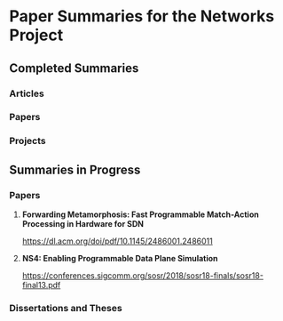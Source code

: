 # Paper Summaries for the Networks Project

## Completed Summaries 


### Articles


### Papers


### Projects


## Summaries in Progress


### Papers

1. **Forwarding Metamorphosis: Fast Programmable Match-Action Processing in Hardware for SDN**

	https://dl.acm.org/doi/pdf/10.1145/2486001.2486011

2. **NS4: Enabling Programmable Data Plane Simulation**

	https://conferences.sigcomm.org/sosr/2018/sosr18-finals/sosr18-final13.pdf	

### Dissertations and Theses

